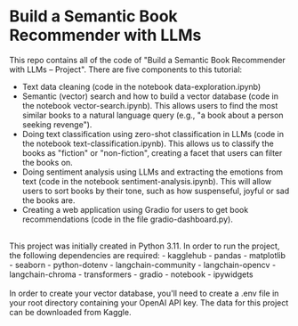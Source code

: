 # Build a Semantic Book Recommender with LLMs
This repo contains all of the code of "Build a Semantic Book Recommender with LLMs – Project". There are five components to this tutorial:
- Text data cleaning (code in the notebook data-exploration.ipynb)
- Semantic (vector) search and how to build a vector database (code in the notebook vector-search.ipynb). This allows users to find the most similar books to a natural language query (e.g., "a book about a person seeking revenge").
- Doing text classification using zero-shot classification in LLMs (code in the notebook text-classification.ipynb). This allows us to classify the books as "fiction" or "non-fiction", creating a facet that users can filter the books on.
- Doing sentiment analysis using LLMs and extracting the emotions from text (code in the notebook sentiment-analysis.ipynb). This will allow users to sort books by their tone, such as how suspenseful, joyful or sad the books are.
- Creating a web application using Gradio for users to get book recommendations (code in the file gradio-dashboard.py). <br>
<br>
This project was initially created in Python 3.11. In order to run the project, the following dependencies are required:
- kagglehub
- pandas
- matplotlib
- seaborn
- python-dotenv
- langchain-community
- langchain-opencv
- langchain-chroma
- transformers
- gradio
- notebook
- ipywidgets <br>
<br>
In order to create your vector database, you'll need to create a .env file in your root directory containing your OpenAI API key.
The data for this project can be downloaded from Kaggle.

